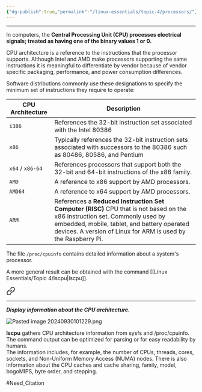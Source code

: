 ```yaml
---
{"dg-publish":true,"permalink":"/linux-essentials/topic-4/processors/"}
---
```


---
In computers, the **Central Processing Unit (CPU) processes electrical signals; treated as having one of the binary values 1 or 0.**  

CPU architecture is a reference to the instructions that the processor supports. Although Intel and AMD make processors supporting the same instructions it is meaningful to differentiate by vendor because of vendor specific packaging, performance, and power consumption differences.

Software distributions commonly use these designations to specify the minimum set of instructions they require to operate:

| CPU Architecture | Description                                                                                                                                                                                                                                 |
| ---------------- | ------------------------------------------------------------------------------------------------------------------------------------------------------------------------------------------------------------------------------------------- |
| `i386`           | References the 32-bit instruction set associated with the Intel 80386                                                                                                                                                                       |
| `x86`            | Typically references the 32-bit instruction sets associated with successors to the 80386 such as 80486, 80586, and Pentium                                                                                                                  |
| `x64` / `x86-64` | References processors that support both the 32-bit and 64-bit instructions of the x86 family.                                                                                                                                               |
| `AMD`            | A reference to x86 support by AMD processors.                                                                                                                                                                                               |
| `AMD64`          | A reference to x64 support by AMD processors.                                                                                                                                                                                               |
| `ARM`            | References a **Reduced Instruction Set Computer (RISC)** CPU that is not based on the x86 instruction set. Commonly used by embedded, mobile, tablet, and battery operated devices. A version of Linux for ARM is used by the Raspberry Pi. |

The file `/proc/cpuinfo` contains detailed information about a system's processor.

A more general result can be obtained with the command [[Linux Essentials/Topic 4/lscpu\|lscpu]].


<div class="transclusion internal-embed is-loaded"><a class="markdown-embed-link" href="/linux-essentials/topic-4/lscpu/" aria-label="Open link"><svg xmlns="http://www.w3.org/2000/svg" width="24" height="24" viewBox="0 0 24 24" fill="none" stroke="currentColor" stroke-width="2" stroke-linecap="round" stroke-linejoin="round" class="svg-icon lucide-link"><path d="M10 13a5 5 0 0 0 7.54.54l3-3a5 5 0 0 0-7.07-7.07l-1.72 1.71"></path><path d="M14 11a5 5 0 0 0-7.54-.54l-3 3a5 5 0 0 0 7.07 7.07l1.71-1.71"></path></svg></a><div class="markdown-embed">




---
___Display information about the CPU architecture.___

![Pasted image 20240930101229.png](/img/user/Linux%20Essentials/Topic%204/Topic4%20reference%20images/Pasted%20image%2020240930101229.png)

**lscpu** gathers CPU architecture information from sysfs and /proc/cpuinfo. The command output can be optimized for parsing or for easy readability by humans.  
The information includes, for example, the number of CPUs, threads, cores, sockets, and Non-Uniform Memory Access (NUMA) nodes. There is also information about the CPU caches and cache sharing, family, model, bogoMIPS, byte order, and stepping.

</div></div>


#Need_Citation